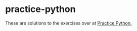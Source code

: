 # practice-python
These are solutions to the exercises over at [Practice Python.](http://www.practicepython.org/)
